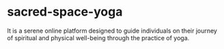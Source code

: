 # sacred-space-yoga
It is a serene online platform designed to guide individuals on their journey of spiritual and physical well-being through the practice of yoga. 
